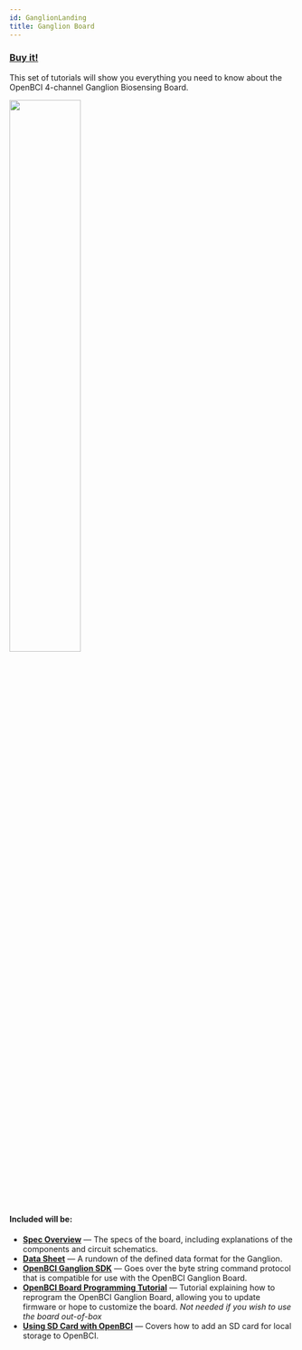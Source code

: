 ```yaml
---
id: GanglionLanding
title: Ganglion Board
---
```

### [Buy it!](https://shop.openbci.com/collections/frontpage/products/ganglion-board)

This set of tutorials will show you everything you need to know about the OpenBCI 4-channel Ganglion Biosensing Board.

<img src="https://i.ibb.co/x5PpvCc/Screen-Shot-2019-07-23-at-1-30-32-PM.png" border={0} width="50%" /><br />

#### Included will be:

-   [**Spec Overview**](03Ganglion/02-Ganglion.md) — The specs of the board, including explanations of the components and circuit schematics.
-   [**Data Sheet**](03Ganglion/08-Ganglion_Data_Format.md) — A rundown of the defined data format for the Ganglion.
-   [**OpenBCI Ganglion SDK**](03Ganglion/06-OpenBCI_Ganglion_SDK.md) — Goes over the byte string command protocol that is compatible for use with the OpenBCI Ganglion Board.
-   [**OpenBCI Board Programming Tutorial**](03Ganglion/09-Ganglion_Programming_Tutorial.md) — Tutorial explaining how to reprogram the OpenBCI Ganglion Board, allowing you to update firmware or hope to customize the board. _Not needed if you wish to use the board out-of-box_
-   [**Using SD Card with OpenBCI**](02Cyton/09-Using_SD_Card_with_OpenBCI.md) — Covers how to add an SD card for local storage to OpenBCI.
